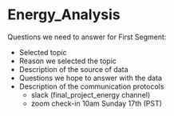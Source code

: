 # Energy_Analysis
Questions we need to answer for First Segment: 
* Selected topic
* Reason we selected the topic
* Description of the source of data
* Questions we hope to answer with the data
* Description of the communication protocols
    - slack (final_project_energy channel)
    - zoom check-in 10am Sunday 17th (PST)
